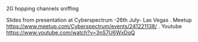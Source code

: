 2G hopping channels sniffing

Slides from presentation at Cyberspectrum -26th July- Las Vegas 
. Meetup  https://www.meetup.com/Cyberspectrum/events/241221138/
. Youtube https://www.youtube.com/watch?v=3nS7U6WxDqQ
